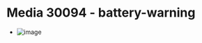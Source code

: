 # Media 30094 - battery-warning

- ![image](https://valkyrie.cdn.ifixit.com/media/2019/06/18101451/battery-warning.jpg)
